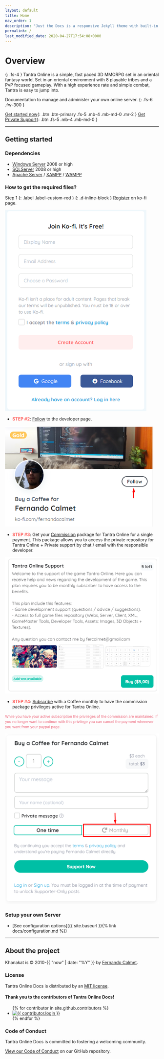 ```yaml
---
layout: default
title: Home
nav_order: 1
description: "Just the Docs is a responsive Jekyll theme with built-in search that is easily customizable and hosted on GitHub Pages."
permalink: /
last_modified_date: 2020-04-27T17:54:08+0000
---
```


# Overview

{: .fs-4 }
Tantra Online is a simple, fast paced 3D MMORPG set in an oriental fantasy world. Set in an oriental environment with 8 playable tribes and a PvP focused gameplay. With a high experience rate and simple combat, Tantra is easy to jump into.

Documentation to manage and administer your own online server.
{: .fs-6 .fw-300 }

[Get started now](#getting-started){: .btn .btn-primary .fs-5 .mb-4 .mb-md-0 .mr-2 } [Get Private Support](https://ko-fi.com/fernandocalmet/commissions){: .btn .fs-5 .mb-4 .mb-md-0 }

---

## Getting started

### Dependencies

- [Windows Server](https://www.microsoft.com/windows-server) 2008 or high
- [SQLServer](https://www.microsoft.com/sql-server) 2008 or high
- [Apache Server](https://httpd.apache.org) / [XAMPP](https://www.apachefriends.org) / [WAMPP](https://www.wampserver.com)

### How to get the required files?

Step 1
{: .label .label-custom-red }
{: .d-inline-block }
[Register](https://www.ko-fi.com) on ko-fi page.

![register](assets/images/index/register.png)

- <b style="color:#FF5E5B">STEP #2</b>: [Follow](https://ko-fi.com/fernandocalmet) to the developer page.

![follow](assets/images/index/follow.png)

- <b style="color:#FF5E5B">STEP #3</b>: Get your [Commission](https://ko-fi.com/fernandocalmet/commissions) package for Tantra Online for a single payment. This package allows you to access the private repository for Tantra Online + Private support by chat / email with the responsible developer.

![comission](assets/images/index/commission.png)

- <b style="color:#FF5E5B">STEP #4</b>: [Subscribe](https://ko-fi.com/fernandocalmet) with a Coffee monthly to have the commission package privileges active for Tantra Online.

<small style="color:#ED687C">While you have your active subscription the privileges of the commission are maintained. If you no longer want to continue with this privilege you can cancel the payment whenever you want from your paypal page.</small>

![subscribe](assets/images/index/subscribe.png)

### Setup your own Server

- [See configuration options]({{ site.baseurl }}{% link docs/configuration.md %})

---

## About the project

Khanakat is &copy; 2010-{{ "now" | date: "%Y" }} by [Fernando Calmet](https://ko-fi.com/fernandocalmet).

### License

Tantra Online Docs is distributed by an [MIT license](https://github.com/khanakat/TantraOnline/blob/master/LICENSE.txt).

#### Thank you to the contributors of Tantra Online Docs!

<ul class="list-style-none">
{% for contributor in site.github.contributors %}
  <li class="d-inline-block mr-1">
     <a href="{{ contributor.html_url }}"><img src="{{ contributor.avatar_url }}" width="32" height="32" alt="{{ contributor.login }}"/></a>
  </li>
{% endfor %}
</ul>

### Code of Conduct

Tantra Online Docs is committed to fostering a welcoming community.

[View our Code of Conduct](https://github.com/khanakat/TantraOnline/blob/master/CODE_OF_CONDUCT.md) on our GitHub repository.
